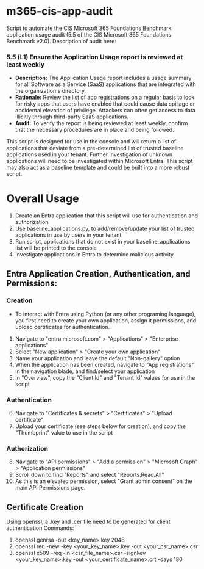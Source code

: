 # m365-cis-app-audit
Script to automate the CIS Microsoft 365 Foundations Benchmark application usage audit (5.5 of the CIS Microsoft 365 Foundations Benchmark v2.0). Description of audit here:

### 5.5 (L1) Ensure the Application Usage report is reviewed at least weekly
- **Description:**
The Application Usage report includes a usage summary for all Software as a Service 
(SaaS) applications that are integrated with the organization's directory.
- **Rationale:**
Review the list of app registrations on a regular basis to look for risky apps that users 
have enabled that could cause data spillage or accidental elevation of privilege. 
Attackers can often get access to data illicitly through third-party SaaS applications.
- **Audit:**
To verify the report is being reviewed at least weekly, confirm that the necessary 
procedures are in place and being followed.

This script is designed for use in the console and will return a list of applications that deviate from a pre-determined list of trusted baseline applications used in your tenant. Further investigation of unknown applications will need to be investigated within Microsoft Entra. This script may also act as a baseline template and could be built into a more robust script.

# Overall Usage
1. Create an Entra application that this script will use for authentication and authorization
2. Use baseline_applications.py, to add/remove/update your list of trusted applications in use by users in your tenant
3. Run script, applications that do not exist in your baseline_applications list will be printed to the console
4. Investigate applications in Entra to determine malicious activity

## Entra Application Creation, Authentication, and Permissions:
### Creation
- To interact with Entra using Python (or any other programing language), you first need to create your own application, assign it permissions, and upload certificates for authentication.
1. Navigate to "entra.microsoft.com" > "Applications" > "Enterprise applications"
2. Select "New application" > "Create your own application"
3. Name your application and leave the default "Non-gallery" option
4. When the application has been created, navigate to "App registrations" in the navigation blade, and find/select your application
5. In "Overview", copy the "Client Id" and "Tenant Id" values for use in the script
### Authentication 
6. Navigate to "Certificates & secrets" > "Certificates" > "Upload certificate"
7. Upload your certificate (see steps below for creation), and copy the "Thumbprint" value to use in the script
### Authorization
8. Navigate to "API permissions" > "Add a permission" > "Microsoft Graph" > "Application permissions"
9. Scroll down to find "Reports" and select "Reports.Read.All"
10. As this is an elevated permission, select "Grant admin consent" on the main API Permissions page.
 

## Certificate Creation
Using openssl, a .key and .cer file need to be generated for client authentication 
Commands:
1. openssl genrsa -out <key_name>.key 2048
2. openssl req -new -key <your_key_name>.key -out <your_csr_name>.csr
3. openssl x509 -req -in <csr_file_name>.csr -signkey <your_key_name>.key -out <your_certificate_name>.crt -days 180
